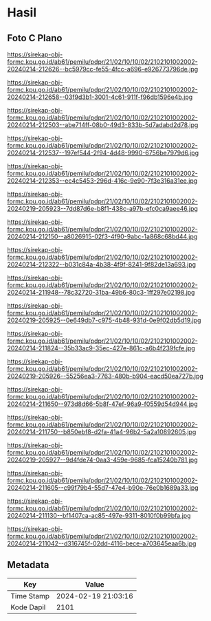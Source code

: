 # Hasil

## Foto C Plano

https://sirekap-obj-formc.kpu.go.id/ab61/pemilu/pdpr/21/02/10/10/02/2102101002002-20240214-212626--bc5979cc-fe55-4fcc-a696-e926773796de.jpg

https://sirekap-obj-formc.kpu.go.id/ab61/pemilu/pdpr/21/02/10/10/02/2102101002002-20240214-212658--03f9d3b1-3001-4c61-911f-f96db1596e4b.jpg

https://sirekap-obj-formc.kpu.go.id/ab61/pemilu/pdpr/21/02/10/10/02/2102101002002-20240214-212503--abe714ff-08b0-49d3-833b-5d7adabd2d78.jpg

https://sirekap-obj-formc.kpu.go.id/ab61/pemilu/pdpr/21/02/10/10/02/2102101002002-20240214-212537--197ef544-2f94-4d48-9990-6756be7979d6.jpg

https://sirekap-obj-formc.kpu.go.id/ab61/pemilu/pdpr/21/02/10/10/02/2102101002002-20240214-212353--ec4c5453-296d-416c-9e90-7f3e316a31ee.jpg

https://sirekap-obj-formc.kpu.go.id/ab61/pemilu/pdpr/21/02/10/10/02/2102101002002-20240219-205923--7dd87d6e-b8f1-438c-a97b-efc0ca9aee46.jpg

https://sirekap-obj-formc.kpu.go.id/ab61/pemilu/pdpr/21/02/10/10/02/2102101002002-20240214-212150--a8026915-02f3-4f90-9abc-1a868c68bd44.jpg

https://sirekap-obj-formc.kpu.go.id/ab61/pemilu/pdpr/21/02/10/10/02/2102101002002-20240214-212322--b031c84a-4b38-4f9f-8241-9f82de13a693.jpg

https://sirekap-obj-formc.kpu.go.id/ab61/pemilu/pdpr/21/02/10/10/02/2102101002002-20240214-211948--78c32720-31ba-49b6-80c3-1ff297e02198.jpg

https://sirekap-obj-formc.kpu.go.id/ab61/pemilu/pdpr/21/02/10/10/02/2102101002002-20240219-205925--0e649db7-c975-4b48-931d-0e9f02db5d19.jpg

https://sirekap-obj-formc.kpu.go.id/ab61/pemilu/pdpr/21/02/10/10/02/2102101002002-20240214-211824--35b33ac9-35ec-427e-861c-a6b4f239fcfe.jpg

https://sirekap-obj-formc.kpu.go.id/ab61/pemilu/pdpr/21/02/10/10/02/2102101002002-20240219-205926--55256ea3-7763-480b-b904-eacd50ea727b.jpg

https://sirekap-obj-formc.kpu.go.id/ab61/pemilu/pdpr/21/02/10/10/02/2102101002002-20240214-211650--973d8d66-5b8f-47ef-96a9-f0559d54d944.jpg

https://sirekap-obj-formc.kpu.go.id/ab61/pemilu/pdpr/21/02/10/10/02/2102101002002-20240214-211750--b850ebf8-d2fa-41a4-96b2-5a2a10892605.jpg

https://sirekap-obj-formc.kpu.go.id/ab61/pemilu/pdpr/21/02/10/10/02/2102101002002-20240219-205927--9d4fde74-0aa3-459e-9685-fca15240b781.jpg

https://sirekap-obj-formc.kpu.go.id/ab61/pemilu/pdpr/21/02/10/10/02/2102101002002-20240214-211605--c99f79b4-55d7-47e4-b90e-76e0b1689a33.jpg

https://sirekap-obj-formc.kpu.go.id/ab61/pemilu/pdpr/21/02/10/10/02/2102101002002-20240214-211130--bf1407ca-ac85-497e-9311-8010f0b99bfa.jpg

https://sirekap-obj-formc.kpu.go.id/ab61/pemilu/pdpr/21/02/10/10/02/2102101002002-20240214-211042--d316745f-02dd-4116-bece-a703645eaa6b.jpg


## Metadata

| Key        | Value               |
| ---------- | ------------------- |
| Time Stamp | 2024-02-19 21:03:16 |
| Kode Dapil | 2101                |



